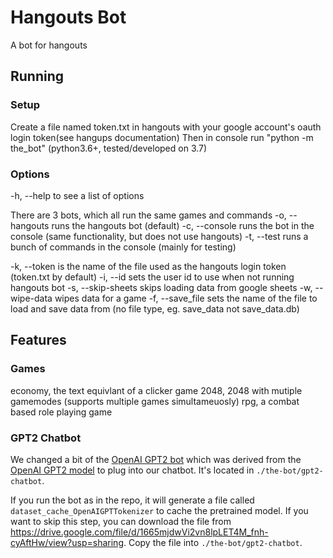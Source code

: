 # Hangouts Bot

A bot for hangouts

## Running

### Setup

Create a file named token.txt in hangouts with your google account's oauth login token(see hangups documentation)
Then in console run "python -m the_bot" (python3.6+, tested/developed on 3.7)

### Options

-h, --help to see a list of options

There are 3 bots, which all run the same games and commands
-o, --hangouts runs the hangouts bot (default)
-c, --console runs the bot in the console (same functionality, but does not use hangouts)
-t, --test runs a bunch of commands in the console (mainly for testing)

-k, --token is the name of the file used as the hangouts login token (token.txt by default)
-i, --id sets the user id to use when not running hangouts bot
-s, --skip-sheets skips loading data from google sheets
-w, --wipe-data wipes data for a game
-f, --save_file sets the name of the file to load and save data from (no file type, eg. save_data not save_data.db)



## Features

### Games

economy, the text equivlant of a clicker game
2048, 2048 with mutiple gamemodes (supports multiple games simultameuosly)
rpg, a combat based role playing game



### GPT2 Chatbot

We changed a bit of the [OpenAI GPT2 bot](https://github.com/huggingface/pytorch-openai-transformer-lm) which was derived from the [OpenAI GPT2 model](https://openai.com/blog/better-language-models/) to plug into our chatbot. It's located in `./the-bot/gpt2-chatbot`.



If you run the bot as in the repo, it will generate a file called `dataset_cache_OpenAIGPTTokenizer` to cache the pretrained model. If you want to skip this step, you can download the file from https://drive.google.com/file/d/1665mjdwVi2vn8lpLET4M_fnh-cyAftHw/view?usp=sharing. Copy the file into `./the-bot/gpt2-chatbot`.

